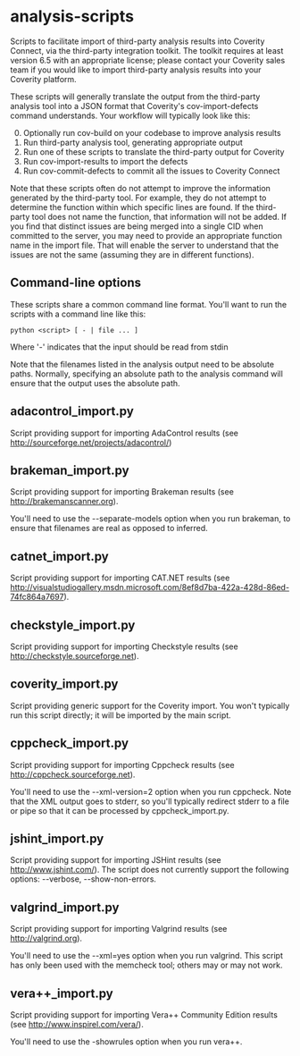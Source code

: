 analysis-scripts
================

Scripts to facilitate import of third-party analysis results into Coverity
Connect, via the third-party integration toolkit.  The toolkit requires at
least version 6.5 with an appropriate license; please contact your Coverity
sales team if you would like to import third-party analysis results into your
Coverity platform.

These scripts will generally translate the output from the third-party
analysis tool into a JSON format that Coverity's cov-import-defects command
understands.  Your workflow will typically look like this:

0. Optionally run cov-build on your codebase to improve analysis results
1. Run third-party analysis tool, generating appropriate output
2. Run one of these scripts to translate the third-party output for Coverity
3. Run cov-import-results to import the defects
4. Run cov-commit-defects to commit all the issues to Coverity Connect

Note that these scripts often do not attempt to improve the information
generated by the third-party tool.  For example, they do not attempt to
determine the function within which specific lines are found.  If the third-
party tool does not name the function, that information will not be added.
If you find that distinct issues are being merged into a single CID when
committed to the server, you may need to provide an appropriate function
name in the import file.  That will enable the server to understand that
the issues are not the same (assuming they are in different functions).

Command-line options
--------------------
These scripts share a common command line format.  You'll want to run the
scripts with a command line like this:

    python <script> [ - | file ... ]

Where '-' indicates that the input should be read from stdin

Note that the filenames listed in the analysis output need to be absolute
paths.  Normally, specifying an absolute path to the analysis command will
ensure that the output uses the absolute path.

adacontrol\_import.py
------------------
Script providing support for importing AdaControl results (see
http://sourceforge.net/projects/adacontrol/)

brakeman\_import.py
------------------
Script providing support for importing Brakeman results (see
http://brakemanscanner.org).

You'll need to use the --separate-models option when you run brakeman, to
ensure that filenames are real as opposed to inferred.

catnet\_import.py
------------------
Script providing support for importing CAT.NET results (see
http://visualstudiogallery.msdn.microsoft.com/8ef8d7ba-422a-428d-86ed-74fc864a7697).

checkstyle\_import.py
------------------
Script providing support for importing Checkstyle results (see
http://checkstyle.sourceforge.net).

coverity\_import.py
------------------
Script providing generic support for the Coverity import.  You won't typically
run this script directly; it will be imported by the main script.

cppcheck\_import.py
------------------
Script providing support for importing Cppcheck results (see
http://cppcheck.sourceforge.net).

You'll need to use the --xml-version=2 option when you run cppcheck.  Note
that the XML output goes to stderr, so you'll typically redirect stderr to a
file or pipe so that it can be processed by cppcheck\_import.py.

jshint\_import.py
------------------
Script providing support for importing JSHint results (see
http://www.jshint.com/).  The script does not currently support the following
options: --verbose, --show-non-errors.

valgrind\_import.py
------------------
Script providing support for importing Valgrind results (see
http://valgrind.org).

You'll need to use the --xml=yes option when you run valgrind.  This script
has only been used with the memcheck tool; others may or may not work.

vera++\_import.py
------------------
Script providing support for importing Vera++ Community Edition results (see
http://www.inspirel.com/vera/).

You'll need to use the -showrules option when you run vera++.
